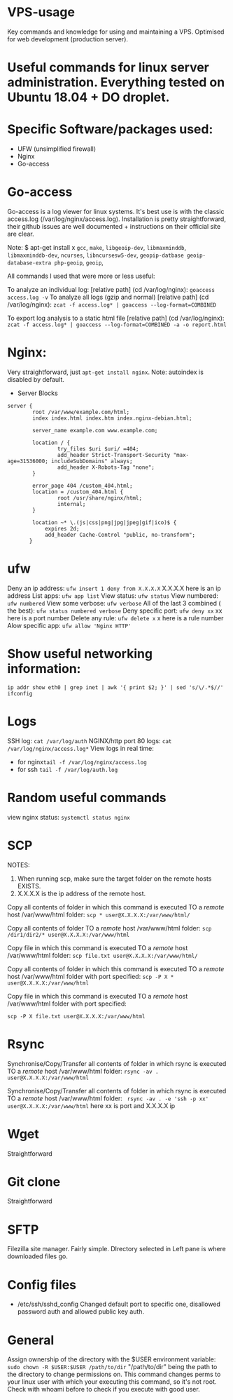 # VPS-usage
Key commands and knowledge for using and maintaining a VPS. Optimised for web development (production server).

# Useful commands for linux server administration. Everything tested on Ubuntu 18.04 + DO droplet.

# Specific Software/packages used:
- UFW (unsimplified firewall)
- Nginx 
- Go-access

# Go-access
Go-access is a log viewer for linux systems. It's best use is with the classic access.log (/var/log/nginx/access.log). Installation is pretty straightforward, their github issues are well documented + instructions on their official site are clear.

Note: 
$ apt-get install x
```gcc```, ```make```, ```libgeoip-dev```, ```libmaxminddb```, ```libmaxminddb-dev```, ```ncurses```, ```libncursesw5-dev```, ```geopip-datbase geoip-database-extra php-geoip```, ```geoip```, 

All commands I used that were more or less useful:

To analyze an individual log: [relative path] (cd /var/log/nginx): ```goaccess access.log -v```
To analyze all logs (gzip and normal) [relative path] (cd /var/log/nginx):
```zcat -f access.log* | goaccess --log-format=COMBINED```

To export log analysis to a static html file [relative path] (cd /var/log/nginx): 
```zcat -f access.log* | goaccess --log-format=COMBINED -a -o report.html```


# Nginx:
Very straightforward, just ```apt-get install nginx```. Note: autoindex is disabled by default.

- Server Blocks

```
server {
        root /var/www/example.com/html;
        index index.html index.htm index.nginx-debian.html;

        server_name example.com www.example.com;

        location / {
                try_files $uri $uri/ =404;
                add_header Strict-Transport-Security "max-age=31536000; includeSubDomains" always;
                add_header X-Robots-Tag "none";
        }

        error_page 404 /custom_404.html;
        location = /custom_404.html {
                root /usr/share/nginx/html;
                internal;
        }

        location ~* \.(js|css|png|jpg|jpeg|gif|ico)$ {
            expires 2d;
            add_header Cache-Control "public, no-transform";
       } 
```
# ufw

Deny an ip address:
```ufw insert 1 deny from X.X.X.X``` X.X.X.X here is an ip address
List apps:
```ufw app list```
View status:
```ufw status```
View numbered: 
```ufw numbered```
View some verbose:
```ufw verbose```
All of the last 3 combined ( the best):
```ufw status numbered verbose```
Deny specific port:
```ufw deny xx``` xx here is a port number 
Delete any rule:
```ufw delete x``` x here is a rule number
Alow specific app:
```ufw allow 'Nginx HTTP'```

# Show useful networking information:
```ip addr show eth0 | grep inet | awk '{ print $2; }' | sed 's/\/.*$//'```
```ifconfig```


# Logs
SSH log:
```cat /var/log/auth```
NGINX/http port 80 logs:
```cat /var/log/nginx/access.log*```
View logs in real time:
- for nginx```tail -f /var/log/nginx/access.log```
- for ssh ```tail -f /var/log/auth.log```
# Random useful commands

view nginx status: ```systemctl status nginx```


# SCP

NOTES: 
1) When running scp, make sure the target folder on the remote hosts EXISTS. 
2) X.X.X.X is the ip address of the remote host.

Copy all contents of folder in which this command is executed TO a *remote* host /var/www/html folder: 
```scp * user@X.X.X.X:/var/www/html/```

Copy all contents of folder TO a *remote* host /var/www/html folder:
```scp /dir1/dir2/* user@X.X.X.X:/var/www/html```

Copy file in which this command is executed TO a *remote* host /var/www/html folder:
```scp file.txt user@X.X.X.X:/var/www/html/```

Copy all contents of folder in which this command is executed TO a *remote* host /var/www/html folder with port specified: 
```scp -P X * user@X.X.X.X:/var/www/html```

Copy file in which this command is executed TO a *remote* host /var/www/html folder with port specified:

```scp -P X file.txt user@X.X.X.X:/var/www/html```

# Rsync

Synchronise/Copy/Transfer all contents of folder in which rsync is executed TO a *remote* host /var/www/html folder:
```rsync -av . user@X.X.X.X:/var/www/html```

Synchronise/Copy/Transfer all contents of folder in which rsync is executed TO a *remote* host /var/www/html folder:
``` rsync -av . -e 'ssh -p xx' user@X.X.X.X:/var/www/html``` here xx is port and X.X.X.X ip
# Wget
Straightforward

# Git clone
Straightforward

# SFTP
Filezilla site manager. Fairly simple. DIrectory selected in Left pane is where downloaded files go. 

# Config files
- /etc/ssh/sshd_config
Changed default port to specific one, disallowed password auth and allowed public key auth. 

# General

Assign ownership of the directory with the $USER environment variable:
```sudo chown -R $USER:$USER /path/to/dir``` "/path/to/dir" being the path to the directory to change permissions on.
This command changes perms to your linux user with which your executing this command, so it's not root.
Check with whoami before to check if you execute with good user.
